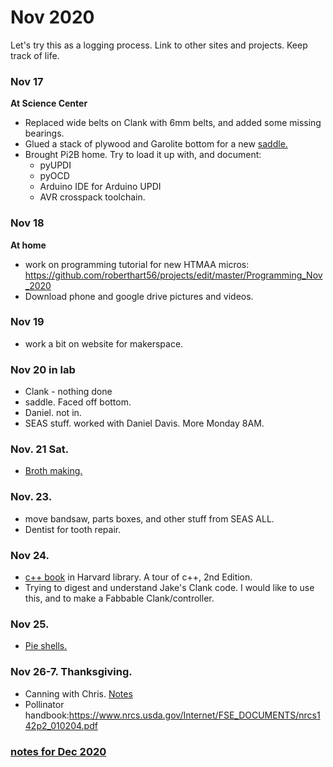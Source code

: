 # Nov 2020

Let's try this as a logging process.  Link to other sites and projects. Keep track of life.


### Nov 17

**At Science Center**
* Replaced wide belts on Clank with 6mm belts, and added some missing bearings.
* Glued a stack of plywood and Garolite bottom for a new [saddle.](https://roberthart56.github.io/SCFAB/SC_lab/Projects/rotating_saddle/index.html)
* Brought Pi2B home.  Try to load it up with, and document:
  * pyUPDI
  * pyOCD
  * Arduino IDE for Arduino UPDI
  * AVR crosspack toolchain.

### Nov 18

**At home**
 - work on programming tutorial for new HTMAA micros:  https://github.com/roberthart56/projects/edit/master/Programming_Nov_2020
 - Download phone and google drive pictures and videos.

### Nov 19
 - work a bit on website for makerspace.

### Nov 20 in lab
 - Clank - nothing done
 - saddle.  Faced off bottom.
 - Daniel.  not in.
 - SEAS stuff.  worked with Daniel Davis.  More Monday 8AM.
 
### Nov. 21 Sat.
 - [Broth making.](https://github.com/roberthart56/projects/blob/master/Cooking/README.md)
 
 
### Nov. 23.
 - move bandsaw, parts boxes, and other stuff from SEAS ALL.
 - Dentist for tooth repair.
 
###  Nov 24.
- [c++ book](https://learning-oreilly-com.ezp-prod1.hul.harvard.edu/library/view/A+Tour+of+C++,+2nd+Edition/9780134998053/ch01.xhtml#ch01lev2sec5) in Harvard library.  A tour of c++, 2nd Edition.
- Trying to digest and understand Jake's Clank code.  I would like to use this, and to make a Fabbable Clank/controller.
 
###  Nov 25.  

 - [Pie shells.](https://github.com/roberthart56/projects/blob/master/Cooking/README.md)
 
 ###  Nov 26-7. Thanksgiving.
 
 - Canning with Chris.  [Notes](https://github.com/roberthart56/projects/tree/master/Canning)
 - Pollinator handbook:https://www.nrcs.usda.gov/Internet/FSE_DOCUMENTS/nrcs142p2_010204.pdf

 ###  [notes for Dec 2020](../Dec2020)
